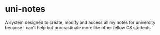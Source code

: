 # uni-notes
A system designed to create, modify and access all my notes for university because I can't help but procrastinate more like other fellow CS students

